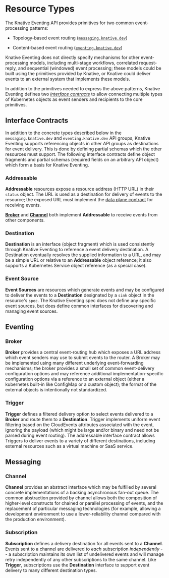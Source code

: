 # Resource Types

The Knative Eventing API provides primitives for two common event-processing
patterns:

- Topology-based event routing ([`messaging.knative.dev`](#messaging))

- Content-based event routing ([`eventing.knative.dev`](#eventing))

Knative Eventing does not directly specify mechanisms for other event-processing
models, including multi-stage workflows, correlated request-reply, and
sequential (windowed) event processing; these models could be built using the
primitives provided by Knative, or Knative could deliver events to an external
system that implements these models.

In addition to the primitives needed to express the above patterns, Knative
Eventing defines two [_interface contracts_](#interface-contracts) to allow
connecting multiple types of Kubernetes objects as event senders and recipients
to the core primitives.

<!-- TODO: add a drawing -->

## Interface Contracts

In addition to the concrete types described below in the `messaging.knative.dev`
and `eventing.knative.dev` API groups, Knative Eventing supports referencing
objects in other API groups as destinations for event delivery. This is done by
defining partial schemas which the other resources must support. The following
interface contracts define object fragments and partial schemas (required fields
on an arbitrary API object) which form a basis for Knative Eventing.

### Addressable

**Addressable** resources expose a resource address (HTTP URL) in their `status`
object. The URL is used as a destination for delivery of events to the resource;
the exposed URL must implement the [data plane contract](data-plane.md) for
receiving events.

[**Broker**](#broker) and [**Channel**](#channel) both implement **Addressable**
to receive events from other components.

### Destination

**Destination** is an interface (object fragment) which is used consistently
through Knative Eventing to reference a event delivery destination. A
Destination eventually resolves the supplied information to a URL, and may be a
simple URL or relative to an **Addressable** object reference; it also supports
a Kubernetes Service object reference (as a special case).

### Event Source

**Event Sources** are resources which generate events and may be configured to
deliver the events to a **Destination** designated by a `sink` object in the
resource's `spec`. The Knative Eventing spec does not define any specific event
sources, but does define common interfaces for discovering and managing event
sources.

## Eventing

### Broker

**Broker** provides a central event-routing hub which exposes a URL address
which event senders may use to submit events to the router. A Broker may be
implemented using many different underlying event-forwarding mechanisms; the
broker provides a small set of common event-delivery configuration options and
may reference additional implementation-specific configuration options via a
reference to an external object (either a kubernetes built-in like ConfigMap or
a custom object); the format of the external objects is intentionally not
standardized.

### Trigger

**Trigger** defines a filtered delivery option to select events delivered to a
**Broker** and route them to a **Destination**. Trigger implements uniform event
filtering based on the CloudEvents attributes associated with the event,
ignoring the payload (which might be large and/or binary and need not be parsed
during event routing). The addressable interface contract allows Triggers to
deliver events to a variety of different destinations, including external
resources such as a virtual machine or SaaS service.

## Messaging

### Channel

**Channel** provides an abstract interface which may be fulfilled by several
concrete implementations of a backing asynchronous fan-out queue. The common
abstraction provided by channel allows both the composition of higher-level
constructs for chained or parallel processing of events, and the replacement of
particular messaging technologies (for example, allowing a development
environment to use a lower-reliability channel compared with the production
environment).

### Subscription

**Subscription** defines a delivery destination for all events sent to a
**Channel**. Events sent to a channel are delivered to _each_ subscription
_independently_ -- a subscription maintains its own list of undelivered events
and will manage retry independently of any other subscriptions to the same
channel. Like **Trigger**, subscriptions use the **Destination** interface to
support event delivery to many different destination types.
